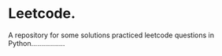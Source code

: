 # Leetcode.
A repository for some solutions practiced leetcode questions in Python.................

